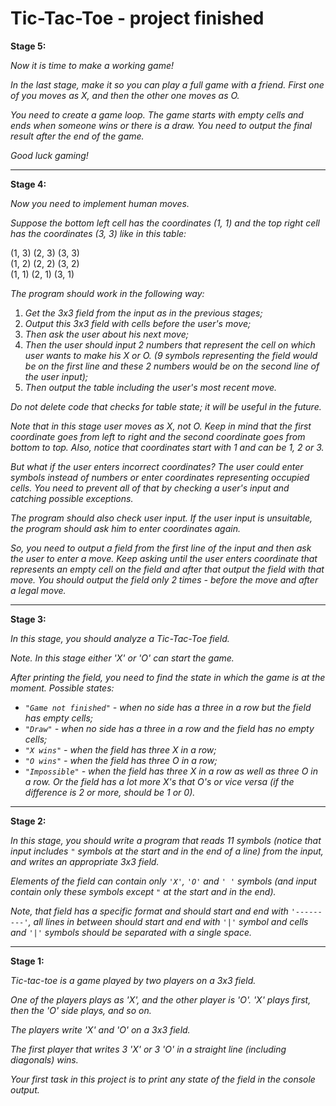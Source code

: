 # Tic-Tac-Toe - project finished

**Stage 5:**

_Now it is time to make a working game!_

_In the last stage, make it so you can play a full game with a friend. First one of you moves as X, and then the other one moves as O._

_You need to create a game loop. The game starts with empty cells and ends when someone wins or there is a draw. You need to output the final result after the end of the game._

_Good luck gaming!_ 

***
**Stage 4:**

_Now you need to implement human moves._

_Suppose the bottom left cell has the coordinates (1, 1) and the top right cell has the coordinates (3, 3) like in this table:_

(1, 3) (2, 3) (3, 3)<br>
(1, 2) (2, 2) (3, 2)<br>
(1, 1) (2, 1) (3, 1)

_The program should work in the following way:_

1. _Get the 3x3 field from the input as in the previous stages;_
2. _Output this 3x3 field with cells before the user's move;_
3. _Then ask the user about his next move;_
4. _Then the user should input 2 numbers that represent the cell on which user wants to make his X or O. (9 symbols representing the field would be on the first line and these 2 numbers would be on the second line of the user input);_
5. _Then output the table including the user's most recent move._

_Do not delete code that checks for table state; it will be useful in the future._

_Note that in this stage user moves as X, not O. Keep in mind that the first coordinate goes from left to right and the second coordinate goes from bottom to top. Also, notice that coordinates start with 1 and can be 1, 2 or 3._

_But what if the user enters incorrect coordinates? The user could enter symbols instead of numbers or enter coordinates representing occupied cells. You need to prevent all of that by checking a user's input and catching possible exceptions._

_The program should also check user input. If the user input is unsuitable, the program should ask him to enter coordinates again._ 

_So, you need to output a field from the first line of the input and then ask the user to enter a move. Keep asking until the user enters coordinate that represents an empty cell on the field and after that output the field with that move. You should output the field only 2 times - before the move and after a legal move._

***
**Stage 3:**

_In this stage, you should analyze a Tic-Tac-Toe field._

_Note. In this stage either 'X' or 'O' can start the game._

_After printing the field, you need to find the state in which the game is at the moment. Possible states:_

* _`"Game not finished"` - when no side has a three in a row but the field has empty cells;_
* _`"Draw"` - when no side has a three in a row and the field has no empty cells;_
* _`"X wins"` - when the field has three X in a row;_
* _`"O wins"` - when the field has three O in a row;_
* _`"Impossible"` - when the field has three X in a row as well as three O in a row. Or the field has a lot more X's that O's or vice versa (if the difference is 2 or more, should be 1 or 0)._ 

***
**Stage 2:**

_In this stage, you should write a program that reads 11 symbols (notice that input includes `"` symbols at the start
and in the end of a line) from the input, and writes an appropriate 3x3 field._

_Elements of the field can contain only `'X'`, `'O'` and `' '` symbols 
(and input contain only these symbols except `"` at the start and in the end)._

_Note, that field has a specific format and should start and end with `'---------'`, 
all lines in between should start and end with `'|'` symbol and cells and `'|'` symbols should be separated with a single space._ 

***
**Stage 1:**

_Tic-tac-toe is a game played by two players on a 3x3 field._

_One of the players plays as 'X', and the other player is 'O'. 'X' plays first, then the 'O' side plays, and so on._

_The players write 'X' and 'O' on a 3x3 field._

_The first player that writes 3 'X' or 3 'O' in a straight line (including diagonals) wins._

_Your first task in this project is to print any state of the field in the console output._
